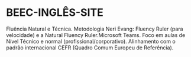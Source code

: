 # BEEC-INGLÊS-SITE
 Fluência Natural e Técnica.  Metodologia Neri Evang: Fluency Ruler (para velocidade) e a Natural Fluency Ruler.Microsoft Teams.  Foco em aulas de Nível Técnico e normal (profissional/corporativo).  Alinhamento com o padrão internacional CEFR (Quadro Comum Europeu de Referência).  
